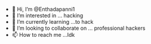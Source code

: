 - 👋 Hi, I’m @Enthadapanni1
- 👀 I’m interested in ... hacking 
- 🌱 I’m currently learning ...to hack
- 💞️ I’m looking to collaborate on ... professional hackers
- 📫 How to reach me ...Idk

<!---
Enthadapanni1/Enthadapanni1 is a ✨ special ✨ repository because its `README.md` (this file) appears on your GitHub profile.
You can click the Preview link to take a look at your changes.
--->
